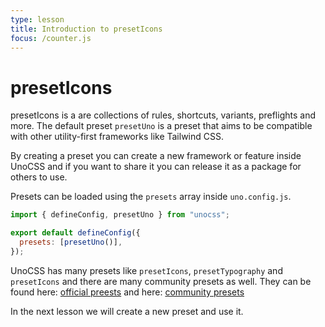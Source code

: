 ```yaml
---
type: lesson
title: Introduction to presetIcons
focus: /counter.js
---
```


# presetIcons

presetIcons is a  are collections of rules, shortcuts, variants, preflights and more. The default preset `presetUno` is a preset that aims to be compatible with other utility-first frameworks like Tailwind CSS.

By creating a preset you can create a new framework or feature inside UnoCSS and if you want to share it you can release it as a package for others to use. 

Presets can be loaded using the `presets` array inside `uno.config.js`. 

```js
import { defineConfig, presetUno } from "unocss";

export default defineConfig({
  presets: [presetUno()],
});
```

UnoCSS has many presets like `presetIcons`, `presetTypography` and `presetIcons` and there are many community presets as well. They can be found here: [official preests](https://unocss.dev/presets/) and here: [community presets](https://unocss.dev/presets/community)

In the next lesson we will create a new preset and use it.